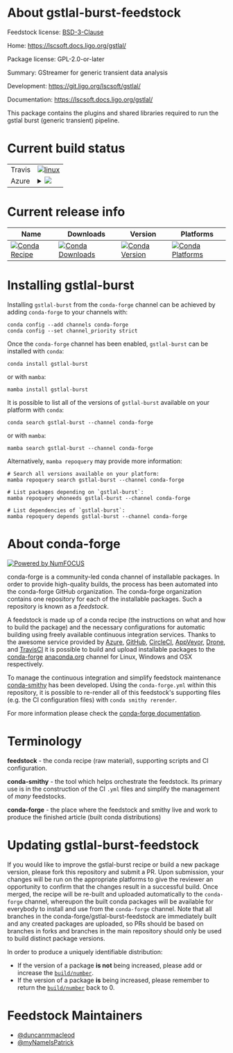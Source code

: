 About gstlal-burst-feedstock
============================

Feedstock license: [BSD-3-Clause](https://github.com/conda-forge/gstlal-burst-feedstock/blob/main/LICENSE.txt)

Home: https://lscsoft.docs.ligo.org/gstlal/

Package license: GPL-2.0-or-later

Summary: GStreamer for generic transient data analysis

Development: https://git.ligo.org/lscsoft/gstlal/

Documentation: https://lscsoft.docs.ligo.org/gstlal/

This package contains the plugins and shared libraries required
to run the gstlal burst (generic transient) pipeline.


Current build status
====================


<table><tr>
    <td>Travis</td>
    <td>
      <a href="https://app.travis-ci.com/conda-forge/gstlal-burst-feedstock">
        <img alt="linux" src="https://img.shields.io/travis/com/conda-forge/gstlal-burst-feedstock/main.svg?label=Linux">
      </a>
    </td>
  </tr>
    
  <tr>
    <td>Azure</td>
    <td>
      <details>
        <summary>
          <a href="https://dev.azure.com/conda-forge/feedstock-builds/_build/latest?definitionId=9065&branchName=main">
            <img src="https://dev.azure.com/conda-forge/feedstock-builds/_apis/build/status/gstlal-burst-feedstock?branchName=main">
          </a>
        </summary>
        <table>
          <thead><tr><th>Variant</th><th>Status</th></tr></thead>
          <tbody><tr>
              <td>linux_64_python3.10.____cpython</td>
              <td>
                <a href="https://dev.azure.com/conda-forge/feedstock-builds/_build/latest?definitionId=9065&branchName=main">
                  <img src="https://dev.azure.com/conda-forge/feedstock-builds/_apis/build/status/gstlal-burst-feedstock?branchName=main&jobName=linux&configuration=linux%20linux_64_python3.10.____cpython" alt="variant">
                </a>
              </td>
            </tr><tr>
              <td>linux_64_python3.11.____cpython</td>
              <td>
                <a href="https://dev.azure.com/conda-forge/feedstock-builds/_build/latest?definitionId=9065&branchName=main">
                  <img src="https://dev.azure.com/conda-forge/feedstock-builds/_apis/build/status/gstlal-burst-feedstock?branchName=main&jobName=linux&configuration=linux%20linux_64_python3.11.____cpython" alt="variant">
                </a>
              </td>
            </tr><tr>
              <td>linux_64_python3.12.____cpython</td>
              <td>
                <a href="https://dev.azure.com/conda-forge/feedstock-builds/_build/latest?definitionId=9065&branchName=main">
                  <img src="https://dev.azure.com/conda-forge/feedstock-builds/_apis/build/status/gstlal-burst-feedstock?branchName=main&jobName=linux&configuration=linux%20linux_64_python3.12.____cpython" alt="variant">
                </a>
              </td>
            </tr><tr>
              <td>linux_64_python3.8.____cpython</td>
              <td>
                <a href="https://dev.azure.com/conda-forge/feedstock-builds/_build/latest?definitionId=9065&branchName=main">
                  <img src="https://dev.azure.com/conda-forge/feedstock-builds/_apis/build/status/gstlal-burst-feedstock?branchName=main&jobName=linux&configuration=linux%20linux_64_python3.8.____cpython" alt="variant">
                </a>
              </td>
            </tr><tr>
              <td>linux_64_python3.9.____cpython</td>
              <td>
                <a href="https://dev.azure.com/conda-forge/feedstock-builds/_build/latest?definitionId=9065&branchName=main">
                  <img src="https://dev.azure.com/conda-forge/feedstock-builds/_apis/build/status/gstlal-burst-feedstock?branchName=main&jobName=linux&configuration=linux%20linux_64_python3.9.____cpython" alt="variant">
                </a>
              </td>
            </tr><tr>
              <td>linux_aarch64_python3.10.____cpython</td>
              <td>
                <a href="https://dev.azure.com/conda-forge/feedstock-builds/_build/latest?definitionId=9065&branchName=main">
                  <img src="https://dev.azure.com/conda-forge/feedstock-builds/_apis/build/status/gstlal-burst-feedstock?branchName=main&jobName=linux&configuration=linux%20linux_aarch64_python3.10.____cpython" alt="variant">
                </a>
              </td>
            </tr><tr>
              <td>linux_aarch64_python3.11.____cpython</td>
              <td>
                <a href="https://dev.azure.com/conda-forge/feedstock-builds/_build/latest?definitionId=9065&branchName=main">
                  <img src="https://dev.azure.com/conda-forge/feedstock-builds/_apis/build/status/gstlal-burst-feedstock?branchName=main&jobName=linux&configuration=linux%20linux_aarch64_python3.11.____cpython" alt="variant">
                </a>
              </td>
            </tr><tr>
              <td>linux_aarch64_python3.12.____cpython</td>
              <td>
                <a href="https://dev.azure.com/conda-forge/feedstock-builds/_build/latest?definitionId=9065&branchName=main">
                  <img src="https://dev.azure.com/conda-forge/feedstock-builds/_apis/build/status/gstlal-burst-feedstock?branchName=main&jobName=linux&configuration=linux%20linux_aarch64_python3.12.____cpython" alt="variant">
                </a>
              </td>
            </tr><tr>
              <td>linux_aarch64_python3.8.____cpython</td>
              <td>
                <a href="https://dev.azure.com/conda-forge/feedstock-builds/_build/latest?definitionId=9065&branchName=main">
                  <img src="https://dev.azure.com/conda-forge/feedstock-builds/_apis/build/status/gstlal-burst-feedstock?branchName=main&jobName=linux&configuration=linux%20linux_aarch64_python3.8.____cpython" alt="variant">
                </a>
              </td>
            </tr><tr>
              <td>linux_aarch64_python3.9.____cpython</td>
              <td>
                <a href="https://dev.azure.com/conda-forge/feedstock-builds/_build/latest?definitionId=9065&branchName=main">
                  <img src="https://dev.azure.com/conda-forge/feedstock-builds/_apis/build/status/gstlal-burst-feedstock?branchName=main&jobName=linux&configuration=linux%20linux_aarch64_python3.9.____cpython" alt="variant">
                </a>
              </td>
            </tr><tr>
              <td>linux_ppc64le_python3.10.____cpython</td>
              <td>
                <a href="https://dev.azure.com/conda-forge/feedstock-builds/_build/latest?definitionId=9065&branchName=main">
                  <img src="https://dev.azure.com/conda-forge/feedstock-builds/_apis/build/status/gstlal-burst-feedstock?branchName=main&jobName=linux&configuration=linux%20linux_ppc64le_python3.10.____cpython" alt="variant">
                </a>
              </td>
            </tr><tr>
              <td>linux_ppc64le_python3.11.____cpython</td>
              <td>
                <a href="https://dev.azure.com/conda-forge/feedstock-builds/_build/latest?definitionId=9065&branchName=main">
                  <img src="https://dev.azure.com/conda-forge/feedstock-builds/_apis/build/status/gstlal-burst-feedstock?branchName=main&jobName=linux&configuration=linux%20linux_ppc64le_python3.11.____cpython" alt="variant">
                </a>
              </td>
            </tr><tr>
              <td>linux_ppc64le_python3.12.____cpython</td>
              <td>
                <a href="https://dev.azure.com/conda-forge/feedstock-builds/_build/latest?definitionId=9065&branchName=main">
                  <img src="https://dev.azure.com/conda-forge/feedstock-builds/_apis/build/status/gstlal-burst-feedstock?branchName=main&jobName=linux&configuration=linux%20linux_ppc64le_python3.12.____cpython" alt="variant">
                </a>
              </td>
            </tr><tr>
              <td>linux_ppc64le_python3.8.____cpython</td>
              <td>
                <a href="https://dev.azure.com/conda-forge/feedstock-builds/_build/latest?definitionId=9065&branchName=main">
                  <img src="https://dev.azure.com/conda-forge/feedstock-builds/_apis/build/status/gstlal-burst-feedstock?branchName=main&jobName=linux&configuration=linux%20linux_ppc64le_python3.8.____cpython" alt="variant">
                </a>
              </td>
            </tr><tr>
              <td>linux_ppc64le_python3.9.____cpython</td>
              <td>
                <a href="https://dev.azure.com/conda-forge/feedstock-builds/_build/latest?definitionId=9065&branchName=main">
                  <img src="https://dev.azure.com/conda-forge/feedstock-builds/_apis/build/status/gstlal-burst-feedstock?branchName=main&jobName=linux&configuration=linux%20linux_ppc64le_python3.9.____cpython" alt="variant">
                </a>
              </td>
            </tr><tr>
              <td>osx_64_python3.10.____cpython</td>
              <td>
                <a href="https://dev.azure.com/conda-forge/feedstock-builds/_build/latest?definitionId=9065&branchName=main">
                  <img src="https://dev.azure.com/conda-forge/feedstock-builds/_apis/build/status/gstlal-burst-feedstock?branchName=main&jobName=osx&configuration=osx%20osx_64_python3.10.____cpython" alt="variant">
                </a>
              </td>
            </tr><tr>
              <td>osx_64_python3.11.____cpython</td>
              <td>
                <a href="https://dev.azure.com/conda-forge/feedstock-builds/_build/latest?definitionId=9065&branchName=main">
                  <img src="https://dev.azure.com/conda-forge/feedstock-builds/_apis/build/status/gstlal-burst-feedstock?branchName=main&jobName=osx&configuration=osx%20osx_64_python3.11.____cpython" alt="variant">
                </a>
              </td>
            </tr><tr>
              <td>osx_64_python3.12.____cpython</td>
              <td>
                <a href="https://dev.azure.com/conda-forge/feedstock-builds/_build/latest?definitionId=9065&branchName=main">
                  <img src="https://dev.azure.com/conda-forge/feedstock-builds/_apis/build/status/gstlal-burst-feedstock?branchName=main&jobName=osx&configuration=osx%20osx_64_python3.12.____cpython" alt="variant">
                </a>
              </td>
            </tr><tr>
              <td>osx_64_python3.8.____cpython</td>
              <td>
                <a href="https://dev.azure.com/conda-forge/feedstock-builds/_build/latest?definitionId=9065&branchName=main">
                  <img src="https://dev.azure.com/conda-forge/feedstock-builds/_apis/build/status/gstlal-burst-feedstock?branchName=main&jobName=osx&configuration=osx%20osx_64_python3.8.____cpython" alt="variant">
                </a>
              </td>
            </tr><tr>
              <td>osx_64_python3.9.____cpython</td>
              <td>
                <a href="https://dev.azure.com/conda-forge/feedstock-builds/_build/latest?definitionId=9065&branchName=main">
                  <img src="https://dev.azure.com/conda-forge/feedstock-builds/_apis/build/status/gstlal-burst-feedstock?branchName=main&jobName=osx&configuration=osx%20osx_64_python3.9.____cpython" alt="variant">
                </a>
              </td>
            </tr>
          </tbody>
        </table>
      </details>
    </td>
  </tr>
</table>

Current release info
====================

| Name | Downloads | Version | Platforms |
| --- | --- | --- | --- |
| [![Conda Recipe](https://img.shields.io/badge/recipe-gstlal--burst-green.svg)](https://anaconda.org/conda-forge/gstlal-burst) | [![Conda Downloads](https://img.shields.io/conda/dn/conda-forge/gstlal-burst.svg)](https://anaconda.org/conda-forge/gstlal-burst) | [![Conda Version](https://img.shields.io/conda/vn/conda-forge/gstlal-burst.svg)](https://anaconda.org/conda-forge/gstlal-burst) | [![Conda Platforms](https://img.shields.io/conda/pn/conda-forge/gstlal-burst.svg)](https://anaconda.org/conda-forge/gstlal-burst) |

Installing gstlal-burst
=======================

Installing `gstlal-burst` from the `conda-forge` channel can be achieved by adding `conda-forge` to your channels with:

```
conda config --add channels conda-forge
conda config --set channel_priority strict
```

Once the `conda-forge` channel has been enabled, `gstlal-burst` can be installed with `conda`:

```
conda install gstlal-burst
```

or with `mamba`:

```
mamba install gstlal-burst
```

It is possible to list all of the versions of `gstlal-burst` available on your platform with `conda`:

```
conda search gstlal-burst --channel conda-forge
```

or with `mamba`:

```
mamba search gstlal-burst --channel conda-forge
```

Alternatively, `mamba repoquery` may provide more information:

```
# Search all versions available on your platform:
mamba repoquery search gstlal-burst --channel conda-forge

# List packages depending on `gstlal-burst`:
mamba repoquery whoneeds gstlal-burst --channel conda-forge

# List dependencies of `gstlal-burst`:
mamba repoquery depends gstlal-burst --channel conda-forge
```


About conda-forge
=================

[![Powered by
NumFOCUS](https://img.shields.io/badge/powered%20by-NumFOCUS-orange.svg?style=flat&colorA=E1523D&colorB=007D8A)](https://numfocus.org)

conda-forge is a community-led conda channel of installable packages.
In order to provide high-quality builds, the process has been automated into the
conda-forge GitHub organization. The conda-forge organization contains one repository
for each of the installable packages. Such a repository is known as a *feedstock*.

A feedstock is made up of a conda recipe (the instructions on what and how to build
the package) and the necessary configurations for automatic building using freely
available continuous integration services. Thanks to the awesome service provided by
[Azure](https://azure.microsoft.com/en-us/services/devops/), [GitHub](https://github.com/),
[CircleCI](https://circleci.com/), [AppVeyor](https://www.appveyor.com/),
[Drone](https://cloud.drone.io/welcome), and [TravisCI](https://travis-ci.com/)
it is possible to build and upload installable packages to the
[conda-forge](https://anaconda.org/conda-forge) [anaconda.org](https://anaconda.org/)
channel for Linux, Windows and OSX respectively.

To manage the continuous integration and simplify feedstock maintenance
[conda-smithy](https://github.com/conda-forge/conda-smithy) has been developed.
Using the ``conda-forge.yml`` within this repository, it is possible to re-render all of
this feedstock's supporting files (e.g. the CI configuration files) with ``conda smithy rerender``.

For more information please check the [conda-forge documentation](https://conda-forge.org/docs/).

Terminology
===========

**feedstock** - the conda recipe (raw material), supporting scripts and CI configuration.

**conda-smithy** - the tool which helps orchestrate the feedstock.
                   Its primary use is in the construction of the CI ``.yml`` files
                   and simplify the management of *many* feedstocks.

**conda-forge** - the place where the feedstock and smithy live and work to
                  produce the finished article (built conda distributions)


Updating gstlal-burst-feedstock
===============================

If you would like to improve the gstlal-burst recipe or build a new
package version, please fork this repository and submit a PR. Upon submission,
your changes will be run on the appropriate platforms to give the reviewer an
opportunity to confirm that the changes result in a successful build. Once
merged, the recipe will be re-built and uploaded automatically to the
`conda-forge` channel, whereupon the built conda packages will be available for
everybody to install and use from the `conda-forge` channel.
Note that all branches in the conda-forge/gstlal-burst-feedstock are
immediately built and any created packages are uploaded, so PRs should be based
on branches in forks and branches in the main repository should only be used to
build distinct package versions.

In order to produce a uniquely identifiable distribution:
 * If the version of a package **is not** being increased, please add or increase
   the [``build/number``](https://docs.conda.io/projects/conda-build/en/latest/resources/define-metadata.html#build-number-and-string).
 * If the version of a package **is** being increased, please remember to return
   the [``build/number``](https://docs.conda.io/projects/conda-build/en/latest/resources/define-metadata.html#build-number-and-string)
   back to 0.

Feedstock Maintainers
=====================

* [@duncanmmacleod](https://github.com/duncanmmacleod/)
* [@myNameIsPatrick](https://github.com/myNameIsPatrick/)

